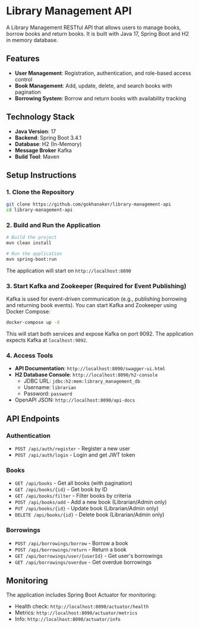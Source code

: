 # Library Management API

A Library Management RESTful API that allows users to manage books, borrow books and return books. It is built with Java 17, Spring Boot and H2 in memory database.

## Features

- **User Management**: Registration, authentication, and role-based access control
- **Book Management**: Add, update, delete, and search books with pagination
- **Borrowing System**: Borrow and return books with availability tracking

## Technology Stack

- **Java Version**: 17
- **Backend**: Spring Boot 3.4.1
- **Database**: H2 (In-Memory)
- **Message Broker** Kafka
- **Build Tool**: Maven

## Setup Instructions

### 1. Clone the Repository

```bash
git clone https://github.com/gokhanaker/library-management-api
cd library-management-api
```

### 2. Build and Run the Application

```bash
# Build the project
mvn clean install

# Run the application
mvn spring-boot:run
```

The application will start on `http://localhost:8090`

### 3. Start Kafka and Zookeeper (Required for Event Publishing)

Kafka is used for event-driven communication (e.g., publishing borrowing and returning book events). You can start Kafka and Zookeeper using Docker Compose:

```bash
docker-compose up -d
```

This will start both services and expose Kafka on port 9092. The application expects Kafka at `localhost:9092`.

### 4. Access Tools

- **API Documentation**: `http://localhost:8090/swagger-ui.html`
- **H2 Database Console**: `http://localhost:8090/h2-console`
  - JDBC URL: `jdbc:h2:mem:library_management_db`
  - Username: `librarian`
  - Password: `password`
- OpenAPI JSON: `http://localhost:8090/api-docs`

## API Endpoints

### Authentication

- `POST /api/auth/register` - Register a new user
- `POST /api/auth/login` - Login and get JWT token

### Books

- `GET /api/books` - Get all books (with pagination)
- `GET /api/books/{id}` - Get book by ID
- `GET /api/books/filter` - Filter books by criteria
- `POST /api/books/add` - Add a new book (Librarian/Admin only)
- `PUT /api/books/{id}` - Update book (Librarian/Admin only)
- `DELETE /api/books/{id}` - Delete book (Librarian/Admin only)

### Borrowings

- `POST /api/borrowings/borrow` - Borrow a book
- `POST /api/borrowings/return` - Return a book
- `GET /api/borrowings/user/{userId}` - Get user's borrowings
- `GET /api/borrowings/overdue` - Get overdue borrowings

## Monitoring

The application includes Spring Boot Actuator for monitoring:

- Health check: `http://localhost:8090/actuator/health`
- Metrics: `http://localhost:8090/actuator/metrics`
- Info: `http://localhost:8090/actuator/info`
